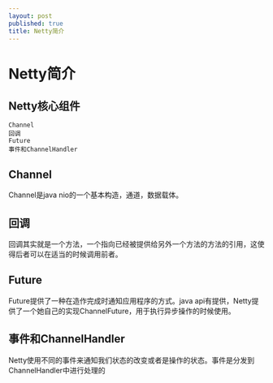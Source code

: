 ```yaml
---
layout: post
published: true
title: Netty简介
---
```

# Netty简介

## Netty核心组件

    Channel
    回调
    Future
    事件和ChannelHandler

## Channel

Channel是java nio的一个基本构造，通道，数据载体。

## 回调

回调其实就是一个方法，一个指向已经被提供给另外一个方法的方法的引用，这使得后者可以在适当的时候调用前者。

## Future

Future提供了一种在造作完成时通知应用程序的方式。java api有提供，Netty提供了一个她自己的实现ChannelFuture，用于执行异步操作的时候使用。

## 事件和ChannelHandler

Netty使用不同的事件来通知我们状态的改变或者是操作的状态。事件是分发到ChannelHandler中进行处理的




